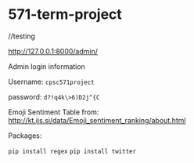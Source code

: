 # 571-term-project
//testing


http://127.0.0.1:8000/admin/

Admin login information

Username: ```cpsc571project```

password: ```d?!q4k\>6)D2j^{C```



Emoji Sentiment Table from:
http://kt.ijs.si/data/Emoji_sentiment_ranking/about.html



Packages:

`pip install regex`
`pip install twitter`